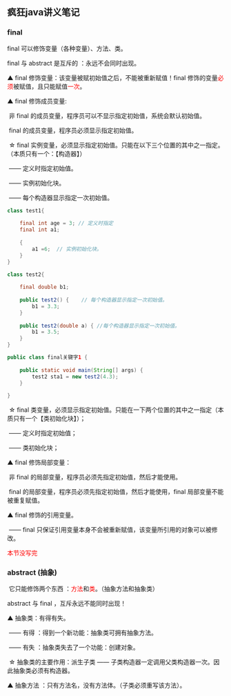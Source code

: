 ## 疯狂java讲义笔记

### final

 final 可以修饰变量（各种变量）、方法、类。

 final 与 abstract 是互斥的 ：永远不会同时出现。

▲ final 修饰变量：该变量被赋初始值之后，不能被重新赋值！final 修饰的变量<font color= red>必须</font>被赋值，且只能赋值<font color=red>一次</font>。

▲ final 修饰成员变量:

​	非 final 的成员变量，程序员可以不显示指定初始值，系统会默认初始值。

​	final 的成员变量，程序员必须显示指定初始值。

​	☆ final 实例变量，必须显示指定初始值。只能在以下三个位置的其中之一指定。（本质只有一个：【构造器】）

​		—— 定义时指定初始值。

​		—— 实例初始化块。

​		—— 每个构造器显示指定一次初始值。

~~~java
class test1{
	
	final int age = 3; // 定义时指定
	final int a1;
	
	{
		a1 =6;	// 实例初始化块。
	}
}

class test2{
	
	final double b1;
		
	public test2() {	// 每个构造器显示指定一次初始值。
		b1 = 3.3;
	}
	
	public test2(double a) { //每个构造器显示指定一次初始值。
		b1 = 3.5;
	}
}

public class final关键字1 {
	
	public static void main(String[] args) {		
		test2 sta1 = new test2(4.3);
	}
	
}
~~~

​	☆ final 类变量，必须显示指定初始值。只能在一下两个位置的其中之一指定（本质只有一个【类初始化块】）；

​		—— 定义时指定初始值；

​		—— 类初始化块；

▲ final 修饰局部变量：

​	非 final 的局部变量，程序员必须先指定初始值，然后才能使用。

​	final 的局部变量，程序员必须先指定初始值，然后才能使用，final 局部变量不能被重复赋值。

▲ final 修饰的引用变量。

​	—— final 只保证引用变量本身不会被重新赋值，该变量所引用的对象可以被修改。

<font color = red> 本节没写完</font>



### abstract (抽象)

​	它只能修饰两个东西 ：<font color=red>方法</font>和<font color=red>类</font>。（抽象方法和抽象类）

abstract 与 final ，互斥永远不能同时出现！

▲ 抽象类：有得有失。

​	—— 有得 ：得到一个新功能：抽象类可拥有抽象方法。

​	—— 有失 ：抽象类失去了一个功能：创建对象。

​	☆ 抽象类的主要作用：派生子类	—— 子类构造器一定调用父类构造器一次。因此抽象类必须有构造器。



▲ 抽象方法 ：只有方法名，没有方法体。（子类必须重写该方法）。

 



